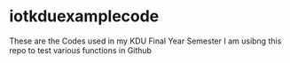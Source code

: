 # iotkduexamplecode

These are the Codes used in my KDU Final Year Semester
I am usibng this repo to test various functions in Github